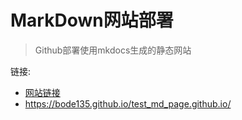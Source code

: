 # MarkDown网站部署
> Github部署使用mkdocs生成的静态网站

链接:
- <a href="https://bode135.github.io/test_md_page.github.io/" target="_blank">网站链接</a>
- https://bode135.github.io/test_md_page.github.io/
